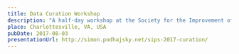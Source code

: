 ```yaml
---
title: Data Curation Workshop
description: "A half-day workshop at the Society for the Improvement of Psychological Science 2017 meeting."
place: Charlottesville, VA, USA
pubDate: 2017-08-03
presentationUrl: http://simon.podhajsky.net/sips-2017-curation/
---
```

